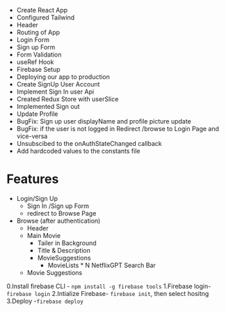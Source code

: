 - Create React App
- Configured Tailwind
- Header
- Routing of App
- Login Form
- Sign up Form
- Form Validation
- useRef Hook
- Firebase Setup
- Deploying our app to production
- Create SignUp User Account
- Implement Sign In user Api
- Created Redux Store with userSlice
- Implemented Sign out
- Update Profile
- BugFix: Sign up user displayName and profile picture update
- BugFix: if the user is not logged in Redirect /browse to Login Page and vice-versa
- Unsubscibed to the onAuthStateChanged callback
- Add hardcoded values to the constants file


# Features
- Login/Sign Up
    - Sign In /Sign up Form
    - redirect to Browse Page
- Browse (after authentication)
    - Header
    - Main Movie
      - Tailer in Background
      - Title & Description
      - MovieSuggestions
         - MovieLists * N
NetflixGPT
    Search Bar
  - Movie Suggestions



0.Install firebase CLI - `npm install -g firebase tools`
1.Firebase login- `firebase login`
2.Intialize Firebase- `firebase init`, then select hositng
3.Deploy -`firebase deploy`